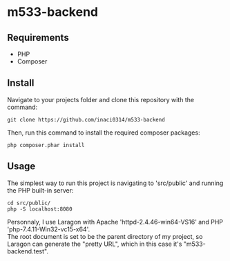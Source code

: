 # m533-backend

## Requirements
* PHP
* Composer

## Install

Navigate to your projects folder and clone this repository with the command:

```git clone https://github.com/inaci0314/m533-backend```

Then, run this command to install the required composer packages:

```php composer.phar install```

## Usage

The simplest way to run this project is navigating to 'src/public' and running the PHP built-in server:

```
cd src/public/
php -S localhost:8080

```

Personnaly, I use Laragon with Apache 'httpd-2.4.46-win64-VS16' and PHP 'php-7.4.11-Win32-vc15-x64'.<br>
The root document is set to be the parent directory of my project, so Laragon can generate the "pretty URL", which in this case it's "m533-backend.test".
